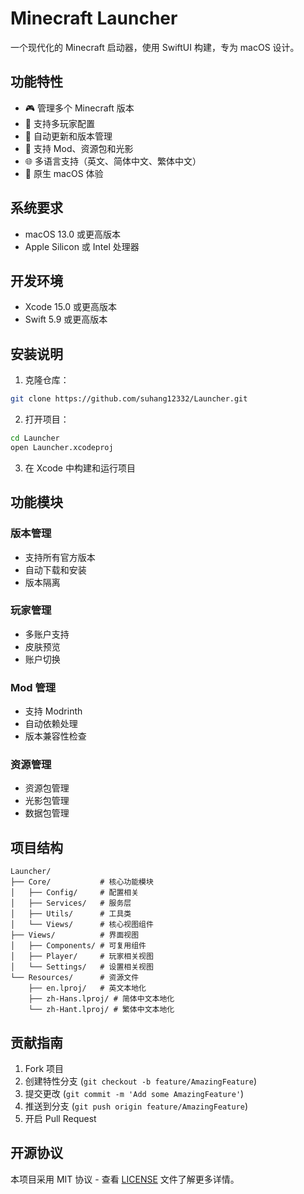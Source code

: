# Minecraft Launcher

一个现代化的 Minecraft 启动器，使用 SwiftUI 构建，专为 macOS 设计。

## 功能特性

- 🎮 管理多个 Minecraft 版本
- 👥 支持多玩家配置
- 🔄 自动更新和版本管理
- 🎨 支持 Mod、资源包和光影
- 🌐 多语言支持（英文、简体中文、繁体中文）
- 🎯 原生 macOS 体验

## 系统要求

- macOS 13.0 或更高版本
- Apple Silicon 或 Intel 处理器

## 开发环境

- Xcode 15.0 或更高版本
- Swift 5.9 或更高版本

## 安装说明

1. 克隆仓库：
```bash
git clone https://github.com/suhang12332/Launcher.git
```

2. 打开项目：
```bash
cd Launcher
open Launcher.xcodeproj
```

3. 在 Xcode 中构建和运行项目

## 功能模块

### 版本管理
- 支持所有官方版本
- 自动下载和安装
- 版本隔离

### 玩家管理
- 多账户支持
- 皮肤预览
- 账户切换

### Mod 管理
- 支持 Modrinth
- 自动依赖处理
- 版本兼容性检查

### 资源管理
- 资源包管理
- 光影包管理
- 数据包管理

## 项目结构

```
Launcher/
├── Core/           # 核心功能模块
│   ├── Config/     # 配置相关
│   ├── Services/   # 服务层
│   ├── Utils/      # 工具类
│   └── Views/      # 核心视图组件
├── Views/          # 界面视图
│   ├── Components/ # 可复用组件
│   ├── Player/     # 玩家相关视图
│   └── Settings/   # 设置相关视图
└── Resources/      # 资源文件
    ├── en.lproj/   # 英文本地化
    ├── zh-Hans.lproj/ # 简体中文本地化
    └── zh-Hant.lproj/ # 繁体中文本地化
```

## 贡献指南

1. Fork 项目
2. 创建特性分支 (`git checkout -b feature/AmazingFeature`)
3. 提交更改 (`git commit -m 'Add some AmazingFeature'`)
4. 推送到分支 (`git push origin feature/AmazingFeature`)
5. 开启 Pull Request

## 开源协议

本项目采用 MIT 协议 - 查看 [LICENSE](LICENSE) 文件了解更多详情。

<!-- ## 致谢

- [Modrinth](https://modrinth.com/) - Mod 平台支持
- [Mojang](https://www.mojang.com/) - Minecraft 官方支持 -->
